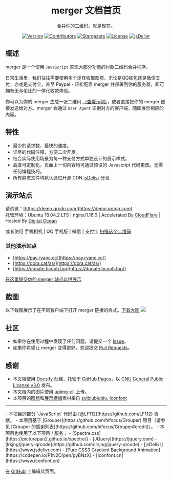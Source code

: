 <h1 align="center">merger 文档首页</h1>

<p align="center">
合并你的二维码。就是现在。
</p>

<p align="center">
<a href="https://github.com/hifocus/merger/releases"><img alt="Version" src="https://img.shields.io/github/release/hifocus/merger/all.svg?style=flat-square"/></a>
<a href="https://github.com/hifocus/merger/graphs/contributors"><img alt="Contributors" src="https://img.shields.io/github/contributors/hifocus/merger.svg?style=flat-square"/></a>
<a href="https://github.com/hifocus/merger/stargazers"><img alt="Stargazers" src="https://img.shields.io/github/stars/hifocus/merger.svg?style=flat-square"/></a>
<a href="https://github.com/hifocus/merger/blob/master/LICENSE"><img alt="License" src="https://img.shields.io/github/license/hifocus/merger.svg?style=flat-square"/></a>
<a href="https://www.jsdelivr.com/package/gh/hifocus/merger"><img alt="jsDelivr" src="https://data.jsdelivr.com/v1/package/gh/hifocus/merger/badge"/></a>
</p>


## 概述
merger 是一个使用 `JavaScript` 实现大部分功能的付款二维码合并程序。

日常生活里，我们往往需要使用多个途径收取款项。无论是QQ钱包还是微信支付，亦或是支付宝，甚至 Paypal - 轻松配置 merger 并部署到你的服务器，即可拥有无与伦比的一体化收款体验。

你可以为你的 merger 生成一张二维码 [（查看示例）](https://ae01.alicdn.com/kf/H25acb23448f34427bba3021072797105S.png)，或者直接把你的 merger 链接发送给对方。merger 会通过 `User Agent` 识别对方的客户端，随即展示相应的内容。

## 特性
- 最少的请求数，最快的速度。
- 详尽的代码注释，方便二次开发。
- 结合实际使用场景为每一种支付方式单独设计的展示样式。
- 高度可定制化，页面上一切内容均可通过预设的 Javascript 代码更改。无需任何编程技巧。
- 所有静态文件均默认通过开源 CDN [jsDelivr](https://www.jsdelivr.com) 分发

## 演示站点
请浏览：[https://demo.qrcdn.com](https://demo.qrcdn.com)<br>托管环境：Ubuntu 18.04.2 LTS | nginx/1.16.0 | Accelerated By [CloudFlare](https://www.cloudflare.com) | Hosted By [Digital Ocean](https://m.do.co/c/37a758514a02)

或者使用 手机相机 | QQ 手机版 | 微信 | 支付宝 [扫描这个二维码](https://ae01.alicdn.com/kf/H25acb23448f34427bba3021072797105S.png)

### 其他演示站点
- [https://pay.ryanc.cc](https://pay.ryanc.cc/)
- [https://dora.cat/zs/](https://dora.cat/zs/)
- [https://donate.hcooh.top](https://donate.hcooh.top/)

[在这里提交你的 merger 站点以供展示](https://github.com/hifocus/merger/issues/4)

## 截图
以下截图展示了在不同客户端下打开 merger 链接的样式。[下载大图](https://dlc.justhx.com/Screenshot_Original.jpg.direct)
![](https://ae01.alicdn.com/kf/UTB8hFq3KlahduJk43Jaq6zM8FXaR.jpg)

## 社区
- 如果你在使用过程中发现了任何问题，请提交一个 [Issue](https://github.com/hifocus/merger/issues/new)。
- 如果你希望让 merger 变得更好，欢迎提交 [Pull Requests](https://github.com/hifocus/Merger/pulls)。

## 感谢
- 本文档使用 [Docsify](https://docsify.js.org) 创建，托管于 [GitHub Pages](https://pages.github.com)，以 [GNU General Public License v3.0](https://github.com/hifocus/merger/blob/master/LICENSE) 发布。
- 本文档内的图片使用 [upimg-cli](https://github.com/metowolf/upimg-cli) 上传。
- 本项目的[图标](https://github.com/hifocus/merger/blob/gh-pages/themes/merge.png)和[展示横幅](https://github.com/hifocus/merger/blob/gh-pages/themes/banner.psd)素材来自 [zylbiubiubiu, Iconfont](https://www.iconfont.cn/user/detail?uid=724490)
<hr>
- 本项目的部分 `JavaScript` 代码由 [@LF112](https://github.com/LF112) 贡献。
- 本项目基于 [Grouper](https://github.com/hifocus/Grouper) 项目（请参见 [Grouper 的感谢列表](https://github.com/hifocus/Grouper#credit)）。
- 本项目也使用了以下项目 / 服务：
  - [Spectre.css](https://picturepan2.github.io/spectre/)
  - [JQuery](https://jquery.com)
  - [lrsjng/jquery-qrcode](https://github.com/lrsjng/jquery-qrcode)
  - [jsDelivr](https://www.jsdelivr.com)
  - [Pure CSS3 Gradient Background Animation](https://codepen.io/P1N2O/pen/pyBNzX)
  - [Iconfont.cn](https://www.iconfont.cn)


在 [GitHub](https://github.com/hifocus/merger/tree/gh-pages) 上编辑此页面。